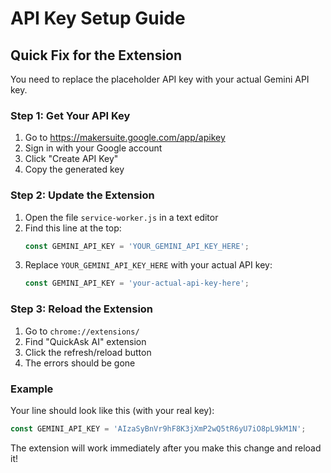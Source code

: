 # API Key Setup Guide

## Quick Fix for the Extension

You need to replace the placeholder API key with your actual Gemini API key.

### Step 1: Get Your API Key
1. Go to https://makersuite.google.com/app/apikey
2. Sign in with your Google account
3. Click "Create API Key"
4. Copy the generated key

### Step 2: Update the Extension
1. Open the file `service-worker.js` in a text editor
2. Find this line at the top:
   ```javascript
   const GEMINI_API_KEY = 'YOUR_GEMINI_API_KEY_HERE';
   ```
3. Replace `YOUR_GEMINI_API_KEY_HERE` with your actual API key:
   ```javascript
   const GEMINI_API_KEY = 'your-actual-api-key-here';
   ```

### Step 3: Reload the Extension
1. Go to `chrome://extensions/`
2. Find "QuickAsk AI" extension
3. Click the refresh/reload button
4. The errors should be gone

### Example
Your line should look like this (with your real key):
```javascript
const GEMINI_API_KEY = 'AIzaSyBnVr9hF8K3jXmP2wQ5tR6yU7iO8pL9kM1N';
```

The extension will work immediately after you make this change and reload it!